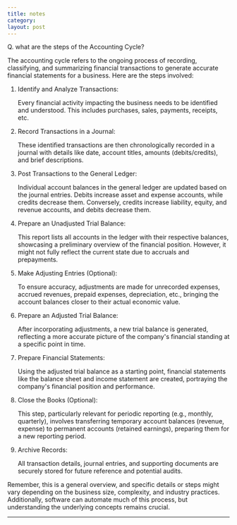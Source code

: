 ```yaml
---
title: notes
category: 
layout: post
---
```


Q. what are the steps of the Accounting Cycle?

The accounting cycle refers to the ongoing process of recording, classifying, and summarizing financial transactions to generate accurate financial statements for a business. Here are the steps involved:

1. Identify and Analyze Transactions:

    Every financial activity impacting the business needs to be identified and understood. This includes purchases, sales, payments, receipts, etc.

2. Record Transactions in a Journal:

    These identified transactions are then chronologically recorded in a journal with details like date, account titles, amounts (debits/credits), and brief descriptions.

3. Post Transactions to the General Ledger:

    Individual account balances in the general ledger are updated based on the journal entries. Debits increase asset and expense accounts, while credits decrease them. Conversely, credits increase liability, equity, and revenue accounts, and debits decrease them.

4. Prepare an Unadjusted Trial Balance:

    This report lists all accounts in the ledger with their respective balances, showcasing a preliminary overview of the financial position. However, it might not fully reflect the current state due to accruals and prepayments.

5. Make Adjusting Entries (Optional):

    To ensure accuracy, adjustments are made for unrecorded expenses, accrued revenues, prepaid expenses, depreciation, etc., bringing the account balances closer to their actual economic value.

6. Prepare an Adjusted Trial Balance:

    After incorporating adjustments, a new trial balance is generated, reflecting a more accurate picture of the company's financial standing at a specific point in time.

7. Prepare Financial Statements:

    Using the adjusted trial balance as a starting point, financial statements like the balance sheet and income statement are created, portraying the company's financial position and performance.

8. Close the Books (Optional):

    This step, particularly relevant for periodic reporting (e.g., monthly, quarterly), involves transferring temporary account balances (revenue, expense) to permanent accounts (retained earnings), preparing them for a new reporting period.

9. Archive Records:

    All transaction details, journal entries, and supporting documents are securely stored for future reference and potential audits.

Remember, this is a general overview, and specific details or steps might vary depending on the business size, complexity, and industry practices. Additionally, software can automate much of this process, but understanding the underlying concepts remains crucial.



---
